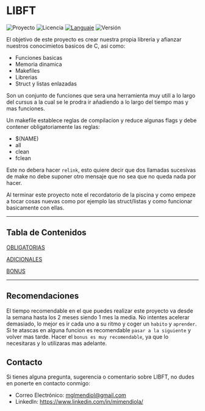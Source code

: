 # LIBFT

![Proyecto](https://img.shields.io/badge/Proyecto-Libft-blue)
![Licencia](https://img.shields.io/badge/Licencia-MIT-orange)
[![Languaje](https://img.shields.io/badge/Languaje-English-purple)](https://github.com/MiMendiola/Libft/tree/main#readme)
![Versión](https://img.shields.io/badge/Versión-1.0-green)

El objetivo de este proyecto es crear nuestra propia libreria y afianzar nuestros conocimietos basicos de C, asi como:
- Funciones basicas
- Memoria dinamica
- Makefiles
- Librerias
- Struct y listas enlazadas
    
Son un conjunto de funciones que sera una herramienta muy utill a lo largo del cursus a la cual se le prodra ir añadiendo a lo largo del tiempo mas y mas funciones.

Un makefile establece reglas de compilacion y reduce algunas flags y debe contener obligatoriamente las reglas:
- $(NAME)
- all
- clean
- fclean

Este no debera hacer `relink`, esto quiere decir que dos llamadas sucesivas de make no debe suponer otro mensaje que no sea que no queda nada por hacer.

Al terminar este proyecto note el recordatorio de la piscina y como empeze a tocar cosas nuevas como por ejemplo las struct/listas y como funcionar basicamente con ellas.

---

## Tabla de Contenidos

[OBLIGATORIAS](./OBLIGATORIAS/OBLIGATORIAS.md)

[ADICIONALES](./ADICIONALES/ADICIONALES.md)

[BONUS](./BONUS/BONUS.md)

---

## Recomendaciones

El tiempo recomendable en el que puedes realizar este proyecto va desde la semana hasta los 2 meses siendo 1 mes la media.
No intentes acelerar demasiado, lo mejor es ir cada uno a su ritmo y coger un `habito` y `aprender`.
Si te atascas en alguna funcion es recomendable `pasar a la siguiente` y volver mas tarde.
Hacer el `bonus es muy recomendable`, ya que lo necesitaras y lo utilizaras mas adelante.

## Contacto

Si tienes alguna pregunta, sugerencia o comentario sobre LIBFT, no dudes en ponerte en contacto conmigo:

- Correo Electrónico: <a href="mailto:mglmendiol@gmail.com" style="text-decoration: none; color:#fff">mglmendiol@gmail.com</a>
- LinkedIn: <a href="https://www.linkedin.com/in/mimendiola/" style="text-decoration: none; color:#fff !important;">https://www.linkedin.com/in/mimendiola/</a>
